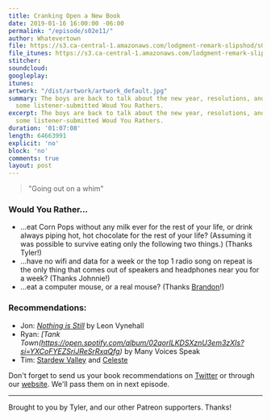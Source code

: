 ```yaml
---
title: Cranking Open a New Book
date: 2019-01-16 16:00:00 -06:00
permalink: "/episode/s02e11/"
author: Whatevertown
file: https://s3.ca-central-1.amazonaws.com/lodgment-remark-slipshod/s02e11.mp3
file_itunes: https://s3.ca-central-1.amazonaws.com/lodgment-remark-slipshod/s02e11.m4a
stitcher: 
soundcloud: 
googleplay: 
itunes: 
artwork: "/dist/artwork/artwork_default.jpg"
summary: The boys are back to talk about the new year, resolutions, and catch up on
  some listener-submitted Woud You Rathers.
excerpt: The boys are back to talk about the new year, resolutions, and catch up on
  some listener-submitted Woud You Rathers.
duration: '01:07:08'
length: 64663991
explicit: 'no'
block: 'no'
comments: true
layout: post
---
```


> "Going out on a whim"

### Would You Rather…
- …eat Corn Pops without any milk ever for the rest of your life, or drink always piping hot, hot chocolate for the rest of your life? (Assuming it was possible to survive eating only the following two things.) (Thanks Tyler!)
- …have no wifi and data for a week or the top 1 radio song on repeat is the only thing that comes out of speakers and headphones near you for a week? (Thanks Johnnie!)
- …eat a computer mouse, or a real mouse? (Thanks [Brandon](https://twitter.com/thebranbran/status/1081680947089596416)!)

### Recommendations:
- Jon: *[Nothing is Still](https://open.spotify.com/album/6WeIO0CpDMiMXTglv0KuLr?si=VuPrw8n1RL-gnL2AuF6dJQ)* by Leon Vynehall
- Ryan: *[Tank Town(https://open.spotify.com/album/02qorILKDSXznU3em3zXIs?si=YXCoFYEZSriJReSrRxqQfg)* by Many Voices Speak
- Tim: [Stardew Valley](https://www.stardewvalley.net) and [Celeste](http://www.celestegame.com)

Don't forget to send us your book recommendations on [Twitter](https://twitter.com/whatevertown) or through our [website](http://whatevertown.com). We'll pass them on in next episode.

---

Brought to you by Tyler, and our other Patreon supporters. Thanks!

